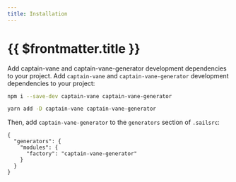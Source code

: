 ```yaml
---
title: Installation
---
```


# {{ $frontmatter.title }}

Add captain-vane and captain-vane-generator development dependencies to your project.
Add `captain-vane` and `captain-vane-generator` development dependencies to your project:

<code-group>
<code-block label="NPM" active>

  ```bash
  npm i --save-dev captain-vane captain-vane-generator
  ```

  </code-block>
  <code-block label="Yarn">

  ```bash
  yarn add -D captain-vane captain-vane-generator
  ```

  </code-block>
</code-group>

Then, add `captain-vane-generator` to the `generators` section of `.sailsrc`:

```json{.sailsrc}
{
  "generators": {
    "modules": {
      "factory": "captain-vane-generator"
    }
  }
}
```
